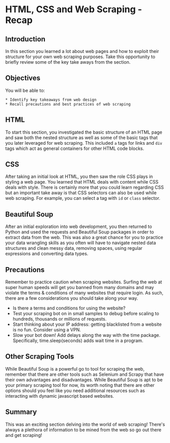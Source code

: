 
# HTML, CSS and Web Scraping -  Recap

## Introduction

In this section you learned a lot about web pages and how to exploit their structure for your own web scraping purposes. Take this opportunity to briefly review some of the key take aways from the section.

## Objectives

You will be able to:
    
    * Identify key takeaways from web design
    * Recall precautions and best practices of web scraping

## HTML


To start this section, you investigated the basic structure of an HTML page and saw both the nested structure as well as some of the basic tags that you later leveraged for web scraping. This included `a` tags for links and `div` tags which act as general containers for other HTML code blocks.

## CSS

After taking an initial look at HTML, you then saw the role CSS plays in styling a web page. You learned that HTML deals with content while CSS deals with style. There is certainly more that you could learn regarding CSS but an important take away is that CSS selectors can also be used while web scraping. For example, you can select a tag with `id` or `class` selector.

## Beautiful Soup

After an initial exploration into web development, you then returned to Python and used the requests and Beautiful Soup packages in order to extract data from the web. This was also a great chance for you to practice your data wrangling skills as you often will have to navigate nested data structures and clean messy data, removing spaces, using regular expressions and converting data types. 

## Precautions

Remember to practice caution when scraping websites. Surfing the web at super human speeds will get you banned from many domains and may violate the terms & conditions of many websites that require login. As such, there are a few considerations you should take along your way.

* Is there a terms and conditions for using the website?
* Test your scraping bot on in small samples to debug before scaling to hundreds, thousands or millions of requests.
* Start thinking about your IP address: getting blacklisted from a website is no fun. Consider using a VPN.
* Slow your bot down! Add delays along the way with the time package. Specifically, time.sleep(seconds) adds wait time in a program.

## Other Scraping Tools

While Beautiful Soup is a powerful go to tool for scraping the web, remember that there are other tools such as Selenium and Scrapy that have their own advantages and disadvantages. While Beautiful Soup is apt to be your primary scraping tool for now, its worth noting that there are other options should you feel like you need additional resources such as interacting with dynamic javascript based websites.

## Summary

This was an exciting section delving into the world of web scraping! There's always a plethora of information to be mined from the web so go out there and get scraping!
